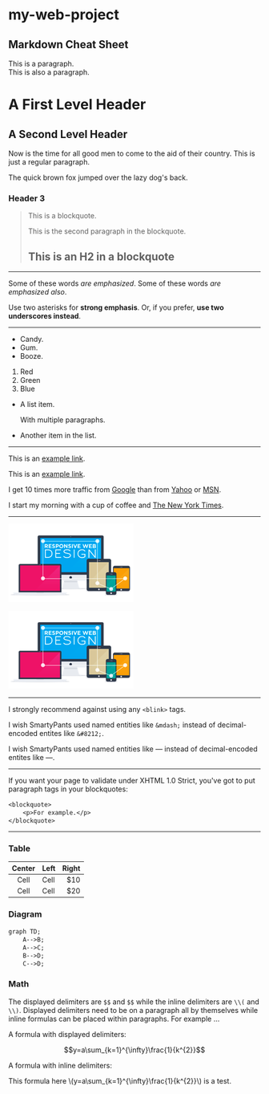 # my-web-project

## Markdown Cheat Sheet ##

This is a paragraph.  
This is also a paragraph.

A First Level Header
====================

A Second Level Header
---------------------

Now is the time for all good men to come to
the aid of their country. This is just a
regular paragraph.

The quick brown fox jumped over the lazy
dog's back.

### Header 3

> This is a blockquote.
> 
> This is the second paragraph in the blockquote.
>
> ## This is an H2 in a blockquote

---

Some of these words *are emphasized*.
Some of these words _are emphasized also_.

Use two asterisks for **strong emphasis**.
Or, if you prefer, __use two underscores instead__.

---

*   Candy.
*   Gum.
*   Booze.

1.  Red
2.  Green
3.  Blue

*   A list item.

    With multiple paragraphs.

*   Another item in the list.

---

This is an [example link](http://example.com/).

This is an [example link](http://example.com/ "With a Title").

I get 10 times more traffic from [Google][1] than from
[Yahoo][2] or [MSN][3].

[1]: http://google.com/        "Google"
[2]: http://search.yahoo.com/  "Yahoo Search"
[3]: http://search.msn.com/    "MSN Search"

I start my morning with a cup of coffee and
[The New York Times][NY Times].

[ny times]: http://www.nytimes.com/

---

![alt text](MyPractice/docs-assets/images/rwd.png "Responsive Web Design")

![alt text][id]

[id]: MyPractice/docs-assets/images/rwd.png "Responsive Web Design"

---

I strongly recommend against using any `<blink>` tags.

I wish SmartyPants used named entities like `&mdash;`
instead of decimal-encoded entites like `&#8212;`.

I wish SmartyPants used named entities like &mdash;
instead of decimal-encoded entites like &#8212;.

---

If you want your page to validate under XHTML 1.0 Strict,
you've got to put paragraph tags in your blockquotes:

    <blockquote>
        <p>For example.</p>
    </blockquote>

---

### Table ###

| Center | Left | Right  |
| :------: | :------ | ------: |
|  Cell  |  Cell  |   $10  |
|  Cell  |  Cell  |   $20  |


### Diagram ###

~~~mermaid
graph TD;
	A-->B;
	A-->C;
	B-->D;
	C-->D;
~~~

### Math ###

The displayed delimiters are `$$` and `$$` while the inline delimiters are `\\(` and `\\)`. Displayed delimiters need to be on a paragraph all by themselves while inline formulas can be placed within paragraphs. For example ...

A formula with displayed delimiters:

$$y=a\sum_{k=1}^{\infty}\frac{1}{k^{2}}$$

A formula with inline delimiters:

This formula here \\(y=a\sum_{k=1}^{\infty}\frac{1}{k^{2}}\\) is a test.


